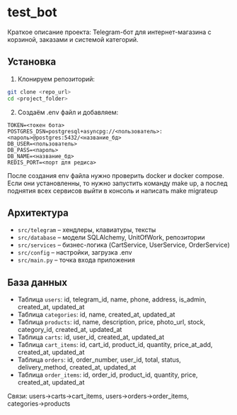# test_bot

Краткое описание проекта:
Telegram-бот для интернет-магазина с корзиной, заказами и системой категорий.

## Установка

1. Клонируем репозиторий:
```bash
git clone <repo_url>
cd <project_folder>
```
2. Создаём .env файл и добавляем:
```
TOKEN=<токен бота>
POSTGRES_DSN=postgresql+asyncpg://<пользователь>:<пароль>@postgres:5432/<название_бд>
DB_USER=<пользователь>
DB_PASS=<пароль>
DB_NAME=<название_бд>
REDIS_PORT=<порт для редиса>
```

После создания env файла нужно проверить docker и docker compose. Если они установленны, то нужно запустить команду make up, а послед поднятия всех сервисов выйти в консоль и написать make migrateup

## Архитектура

- `src/telegram` – хендлеры, клавиатуры, тексты
- `src/database` – модели SQLAlchemy, UnitOfWork, репозитории
- `src/services` – бизнес-логика (CartService, UserService, OrderService)
- `src/config` – настройки, загрузка .env
- `src/main.py` – точка входа приложения
## База данных

- Таблица `users`: id, telegram_id, name, phone, address, is_admin, created_at, updated_at  
- Таблица `categories`: id, name, created_at, updated_at  
- Таблица `products`: id, name, description, price, photo_url, stock, category_id, created_at, updated_at  
- Таблица `carts`: id, user_id, created_at, updated_at  
- Таблица `cart_items`: id, cart_id, product_id, quantity, price_at_add, created_at, updated_at  
- Таблица `orders`: id, order_number, user_id, total, status, delivery_method, created_at, updated_at  
- Таблица `order_items`: id, order_id, product_id, quantity, price, created_at, updated_at  

Связи: users→carts→cart_items, users→orders→order_items, categories→products
